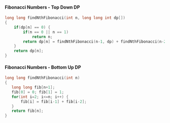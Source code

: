 #### Fibonacci Numbers - Top Down DP

```c++
long long findNthFibonacci(int n, long long int dp[])
{
    if(dp[n] == 0) {
        if(n == 0 || n == 1)
            return n;
        return dp[n] = findNthFibonacci(n-1, dp) + findNthFibonacci(n-2, dp);
    }
    return dp[n];
}
```

#### Fibonacci Numbers - Bottom Up DP

```c++
long long findNthFibonacci(int n)
{
   long long fib[n+1];
   fib[0] = 0; fib[1] = 1;
   for(int i=2; i<=n; i++) {
       fib[i] = fib[i-1] + fib[i-2];
   }
   return fib[n];
}
```
